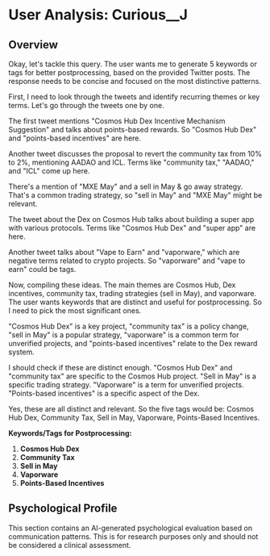 # User Analysis: Curious__J

## Overview

<think>
Okay, let's tackle this query. The user wants me to generate 5 keywords or tags for better postprocessing, based on the provided Twitter posts. The response needs to be concise and focused on the most distinctive patterns.

First, I need to look through the tweets and identify recurring themes or key terms. Let's go through the tweets one by one.

The first tweet mentions "Cosmos Hub Dex Incentive Mechanism Suggestion" and talks about points-based rewards. So "Cosmos Hub Dex" and "points-based incentives" are here.

Another tweet discusses the proposal to revert the community tax from 10% to 2%, mentioning AADAO and ICL. Terms like "community tax," "AADAO," and "ICL" come up here.

There's a mention of "MXE May" and a sell in May & go away strategy. That's a common trading strategy, so "sell in May" and "MXE May" might be relevant.

The tweet about the Dex on Cosmos Hub talks about building a super app with various protocols. Terms like "Cosmos Hub Dex" and "super app" are here.

Another tweet talks about "Vape to Earn" and "vaporware," which are negative terms related to crypto projects. So "vaporware" and "vape to earn" could be tags.

Now, compiling these ideas. The main themes are Cosmos Hub, Dex incentives, community tax, trading strategies (sell in May), and vaporware. The user wants keywords that are distinct and useful for postprocessing. So I need to pick the most significant ones.

"Cosmos Hub Dex" is a key project, "community tax" is a policy change, "sell in May" is a popular strategy, "vaporware" is a common term for unverified projects, and "points-based incentives" relate to the Dex reward system. 

I should check if these are distinct enough. "Cosmos Hub Dex" and "community tax" are specific to the Cosmos Hub project. "Sell in May" is a specific trading strategy. "Vaporware" is a term for unverified projects. "Points-based incentives" is a specific aspect of the Dex. 

Yes, these are all distinct and relevant. So the five tags would be: Cosmos Hub Dex, Community Tax, Sell in May, Vaporware, Points-Based Incentives.
</think>

**Keywords/Tags for Postprocessing:**  
1. **Cosmos Hub Dex**  
2. **Community Tax**  
3. **Sell in May**  
4. **Vaporware**  
5. **Points-Based Incentives**

## Psychological Profile

This section contains an AI-generated psychological evaluation based on communication patterns. This is for research purposes only and should not be considered a clinical assessment.